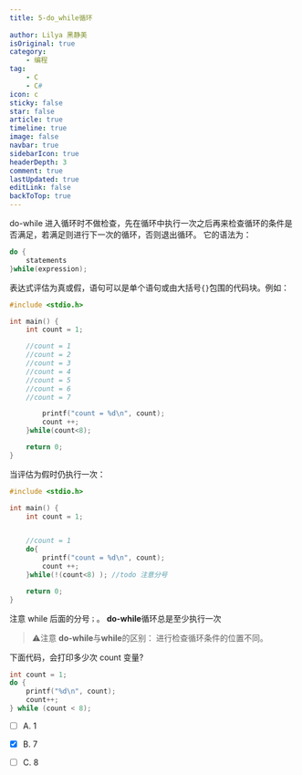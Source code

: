 ```yaml
---
title: 5-do_while循环
 
author: Lilya 黑静美
isOriginal: true
category: 
    - 编程
tag:
    - C
    - C#
icon: c
sticky: false
star: false
article: true
timeline: true
image: false
navbar: true
sidebarIcon: true
headerDepth: 3
comment: true
lastUpdated: true
editLink: false
backToTop: true
---
```


do-while 进入循环时不做检查，先在循环中执行一次之后再来检查循环的条件是否满足，若满足则进行下一次的循环，否则退出循环。
它的语法为：

```c
do {
    statements
}while(expression);

```

表达式评估为真或假，语句可以是单个语句或由大括号`{}`包围的代码块。例如：

```c
#include <stdio.h>

int main() {
    int count = 1;

    //count = 1
    //count = 2
    //count = 3
    //count = 4
    //count = 5
    //count = 6
    //count = 7

        printf("count = %d\n", count);
        count ++;
    }while(count<8);

    return 0;
}

```

 当评估为假时仍执行一次：

```c
#include <stdio.h>

int main() {
    int count = 1;


    //count = 1
    do{
        printf("count = %d\n", count);
        count ++;
    }while(!(count<8) ); //todo 注意分号

    return 0;
}

```

注意 while 后面的分号`；`。 **do-while**循环总是至少执行一次

> ⚠️注意
> **do-while**与**while**的区别：
> 进行检查循环条件的位置不同。


下面代码，会打印多少次 count 变量?

```c
int count = 1;
do {
    printf("%d\n", count);
    count++;
} while (count < 8);
```

- [ ] A. 1
- [x] B. 7
- [ ] C. 8

